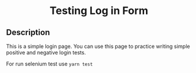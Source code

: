 <h1 align="center">Testing Log in Form </h1>

## Description

This is a simple login page. You can use this page to practice writing simple positive and negative login tests.

For run selenium test use `yarn test`